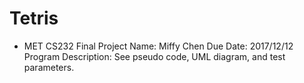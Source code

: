 # Tetris

 * MET CS232 Final Project
Name: Miffy Chen
Due Date: 2017/12/12
Program Description: See pseudo code, UML diagram, and test parameters.
